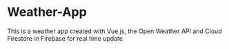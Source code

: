 # Weather-App
This is a weather app created with Vue js, the Open Weather API and Cloud Firestore in Firebase for real time update
